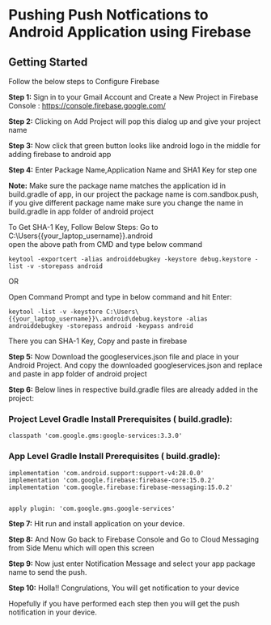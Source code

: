 # Pushing Push Notfications to Android Application using Firebase

## Getting Started 

Follow the below steps to Configure Firebase 

**Step 1:** Sign in to your Gmail Account and Create a New Project in Firebase Console : https://console.firebase.google.com/

**Step 2:** Clicking on Add Project will pop this dialog up and give your project name

**Step 3:** Now click that green button looks like android logo in the middle for adding firebase to android app

**Step 4:** Enter Package Name,Application Name and SHA1 Key for step one

**Note:** Make sure the package name matches the application id in build.gradle of app, in our project the package name is com.sandbox.push, if you give different package name make sure you change the name in build.gradle in app folder of android project

To Get SHA-1 Key, Follow Below Steps:
Go to C:\Users\{{your_laptop_username}}\.android\
open the above path from CMD and type below command
```
keytool -exportcert -alias androiddebugkey -keystore debug.keystore -list -v -storepass android
```
OR

Open Command Prompt and type in below command and hit Enter:
```
keytool -list -v -keystore C:\Users\{{your_laptop_username}}\.android\debug.keystore -alias androiddebugkey -storepass android -keypass android
```

There you can SHA-1 Key, Copy and paste in firebase

**Step 5:** Now Download the googleservices.json file and place in your Android Project. And copy the downloaded googleservices.json and replace and paste in app folder of android project

**Step 6:**  Below lines in respective build.gradle files are already added in the project:

### Project Level Gradle Install Prerequisites ( build.gradle):
```
classpath 'com.google.gms:google-services:3.3.0'

```

### App Level Gradle Install Prerequisites ( build.gradle):
```
implementation 'com.android.support:support-v4:28.0.0'
implementation 'com.google.firebase:firebase-core:15.0.2'
implementation 'com.google.firebase:firebase-messaging:15.0.2'


apply plugin: 'com.google.gms.google-services'

```

**Step 7:** Hit run and install application on your device.

**Step 8:** And Now Go back to Firebase Console and Go to Cloud Messaging from Side Menu which will open this screen

**Step 9:** Now just enter Notification Message and select your app package name to send the push.

**Step 10:** Holla!! Congrulations, You will get notification to your device 

Hopefully if you have performed each step then you will get the push notification in your device.




